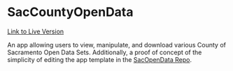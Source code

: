# SacCountyOpenData

[Link to Live Version](https://mvanbommel.shinyapps.io/SacCountyOpenData/)

An app allowing users to view, manipulate, and download various County of Sacramento Open Data Sets. Additionally, a proof of concept of the simplicity of editing the app template in the [SacOpenData Repo](https://github.com/mvanbommel/SacOpenData).
